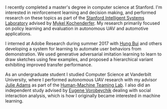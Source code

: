 <p class="about-p">
I recently completed a master's degree in computer science at Stanford. I'm interested in reinforcement learning and decision making, and performed research on these topics as part of the <a href="http://web.stanford.edu/group/sisl/cgi-bin/wordpress/people/" class="md-link">Stanford Intelligent Systems Laboratory</a> advised by <a class="md-link" href="http://mykel.kochenderfer.com/">Mykel Kochenderfer</a>. My research primarily focused on policy learning and evaluation in autonomous UAV and automotive applications.
</p>
<p class="about-p">
I interned at Adobe Research during summer 2017 with <a href="https://www.linkedin.com/in/hung-bui-2a9b244" class="md-link">Hung Bui</a> and others developing a system for learning to automate user behaviors from demonstration. We used generative adversarial imitation learning to learn to draw sketches using few examples, and proposed a hierarchical variant exhibiting improved transfer performance.
</p>
<p class="about-p">
As an undergraduate student I studied Computer Science at Vanderbilt University, where I performed autonomous UAV research with my advisor <a href="http://engineering.vanderbilt.edu/bio/julie-adams" class="md-link">Julie Adams</a> as part of the <a href="http://eecs.vanderbilt.edu/research/hmtl/wp/" class="md-link">Human-Machine Teaming Lab</a>. I also did an independent study advised by <a href="http://engineering.vanderbilt.edu/bio/eugene-vorobeychik" class="md-link">Eugene Vorobeychik</a> dealing with social interaction analysis, which is how I originally became interested in machine learning.
</p>
